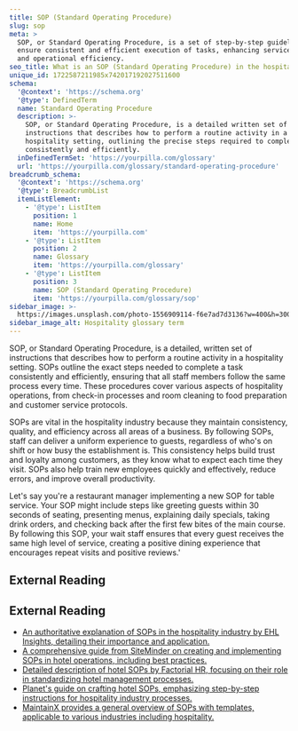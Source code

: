 ```yaml
---
title: SOP (Standard Operating Procedure)
slug: sop
meta: >
  SOP, or Standard Operating Procedure, is a set of step-by-step guidelines to
  ensure consistent and efficient execution of tasks, enhancing service quality
  and operational efficiency.
seo_title: What is an SOP (Standard Operating Procedure) in the hospitality industry?
unique_id: 1722587211985x742017192027511600
schema:
  '@context': 'https://schema.org'
  '@type': DefinedTerm
  name: Standard Operating Procedure
  description: >-
    SOP, or Standard Operating Procedure, is a detailed written set of
    instructions that describes how to perform a routine activity in a
    hospitality setting, outlining the precise steps required to complete tasks
    consistently and efficiently.
  inDefinedTermSet: 'https://yourpilla.com/glossary'
  url: 'https://yourpilla.com/glossary/standard-operating-procedure'
breadcrumb_schema:
  '@context': 'https://schema.org'
  '@type': BreadcrumbList
  itemListElement:
    - '@type': ListItem
      position: 1
      name: Home
      item: 'https://yourpilla.com'
    - '@type': ListItem
      position: 2
      name: Glossary
      item: 'https://yourpilla.com/glossary'
    - '@type': ListItem
      position: 3
      name: SOP (Standard Operating Procedure)
      item: 'https://yourpilla.com/glossary/sop'
sidebar_image: >-
  https://images.unsplash.com/photo-1556909114-f6e7ad7d3136?w=400&h=300&fit=crop&auto=format
sidebar_image_alt: Hospitality glossary term
---
```


SOP, or Standard Operating Procedure, is a detailed, written set of instructions that describes how to perform a routine activity in a hospitality setting. SOPs outline the exact steps needed to complete a task consistently and efficiently, ensuring that all staff members follow the same process every time. These procedures cover various aspects of hospitality operations, from check-in processes and room cleaning to food preparation and customer service protocols.

SOPs are vital in the hospitality industry because they maintain consistency, quality, and efficiency across all areas of a business. By following SOPs, staff can deliver a uniform experience to guests, regardless of who's on shift or how busy the establishment is. This consistency helps build trust and loyalty among customers, as they know what to expect each time they visit. SOPs also help train new employees quickly and effectively, reduce errors, and improve overall productivity.

Let's say you're a restaurant manager implementing a new SOP for table service. Your SOP might include steps like greeting guests within 30 seconds of seating, presenting menus, explaining daily specials, taking drink orders, and checking back after the first few bites of the main course. By following this SOP, your wait staff ensures that every guest receives the same high level of service, creating a positive dining experience that encourages repeat visits and positive reviews.'

## External Reading



## External Reading

*   [An authoritative explanation of SOPs in the hospitality industry by EHL Insights, detailing their importance and application.](https://hospitalityinsights.ehl.edu/what-sop)
*   [A comprehensive guide from SiteMinder on creating and implementing SOPs in hotel operations, including best practices.](https://www.siteminder.com/r/hotel-sops-standard-operating-procedures/)
*   [Detailed description of hotel SOPs by Factorial HR, focusing on their role in standardizing hotel management processes.](https://factorialhr.com/blog/hotel-standard-operating-procedure/)
*   [Planet's guide on crafting hotel SOPs, emphasizing step-by-step instructions for hospitality industry processes.](https://www.weareplanet.com/blog/hotel-operating-procedures)
*   [MaintainX provides a general overview of SOPs with templates, applicable to various industries including hospitality.](https://www.getmaintainx.com/blog/what-is-a-standard-operating-procedure-sop-includes-template)
